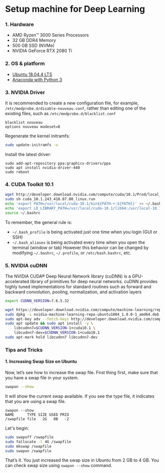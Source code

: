# Setup machine for Deep Learning

### 1. Hardware

- AMD Ryzen™ 3000 Series Processors
- 32 GB DDR4 Memory
- 500 GB SSD (NVMe)
- NVIDIA GeForce RTX 2080 Ti

### 2. OS & platform

- [Ubuntu 18.04.4 LTS](https://ubuntu.com/download/desktop)
- [Anaconda with Python 3](https://www.anaconda.com/distribution/)

### 3. NVIDIA Driver

It is recommended to create a new configuration file, for example, `/etc/modprobe.d/disable-nouveau.conf`, rather than editing one of the existing files, such as `/etc/modprobe.d/blacklist.conf`

```
blacklist nouveau
options nouveau modeset=0
```

Regenerate the kernel initramfs:

```sh
sudo update-initramfs -u
```

Install the latest driver:

```shell
sudo add-apt-repository ppa:graphics-drivers/ppa
sudo apt install nvidia-driver-440
sudo reboot
```

### 4. CUDA Toolkit 10.1

<!-- CUDA Toolkit 10.0 requires `gcc-7`, while default GCC version in Ubuntu 18.04 LTS is `gcc-7` and some other Deep Learning framework requires `gcc-6`. So we have to install `gcc-6` and create symlinks as below: -->

```sh
wget http://developer.download.nvidia.com/compute/cuda/10.1/Prod/local_installers/cuda_10.1.243_418.87.00_linux.run
sudo sh cuda_10.1.243_418.87.00_linux.run
echo 'export PATH=/usr/local/cuda-10.1/bin${PATH:+:${PATH}}' >> ~/.bashrc
echo 'export LD_LIBRARY_PATH=/usr/local/cuda-10.1/lib64:/usr/local-10.1/cuda/extras/CUPTI/lib64${LD_LIBRARY_PATH:+:${LD_LIBRARY_PATH}}' >> ~/.bashrc
source ~/.bashrc
```

To remember, the general rule is:

- `~/.bash_profile` is being activated just one time when you login (GUI or SSH)
- `~/.bash_aliases` is being activated every time when you open the terminal (window or tab)
  However this behavior can be changed by modifying `~/.bashrc`, `~/.profile`, or `/etc/bash.bashrc`, etc.

### 5. NVIDIA cuDNN

The NVIDIA CUDA® Deep Neural Network library (cuDNN) is a GPU-accelerated library of primitives for deep neural networks. cuDNN provides highly tuned implementations for standard routines such as forward and backward convolution, pooling, normalization, and activation layers

```sh
export CUDNN_VERSION=7.6.5.32

wget https://developer.download.nvidia.com/compute/machine-learning/repos/ubuntu1804/x86_64/nvidia-machine-learning-repo-ubuntu1804_1.0.0-1_amd64.deb
sudo dpkg -i nvidia-machine-learning-repo-ubuntu1804_1.0.0-1_amd64.deb
sudo apt-key adv --fetch-keys http://developer.download.nvidia.com/compute/machine-learning/repos/ubuntu1804/x86_64/7fa2af80.pub
sudo apt update && sudo apt install -y \
    libcudnn7=$CUDNN_VERSION-1+cuda10.1 \
    libcudnn7-dev=$CUDNN_VERSION-1+cuda10.1
sudo apt-mark hold libcudnn7 libcudnn7-dev
```

<!-- ### 6. Install NCCL 2.4.8

NCCL (pronounced "Nickel") is a stand-alone library of standard collective communication routines for GPUs, implementing all-reduce, all-gather, reduce, broadcast, and reduce-scatter. It has been optimized to achieve high bandwidth on platforms using PCIe, NVLink, NVswitch, as well as networking using InfiniBand Verbs or TCP/IP sockets. NCCL supports an arbitrary number of GPUs installed in a single node or across multiple nodes, and can be used in either single- or multi-process (e.g., MPI) applications.

```sh
export NCCL_VERSION=2.4.8

sudo apt install -y \
    libnccl2=$NCCL_VERSION-1+cuda10.1 \
    libnccl-dev=$NCCL_VERSION-1+cuda10.1
sudo apt-mark hold libnccl2 libnccl-dev
``` -->

### Tips and Tricks

#### 1. Increasing Swap Size on Ubuntu

Now, let’s see how to increase the swap file. First thing first, make sure that you have a swap file in your system.

```sh
swapon --show
```

It will show the current swap available. If you see the type file, it indicates that you are using a swap file.

```
swapon --show
NAME      TYPE SIZE USED PRIO
/swapfile file   2G   0B   -2
```

Let's begin:

```sh
sudo swapoff /swapfile
sudo fallocate -l 4G /swapfile
sudo mkswap /swapfile
sudo swapon /swapfile
```

That’s it. You just increased the swap size in Ubuntu from 2 GB to 4 GB. You can check swap size using `swapon --show` command.
